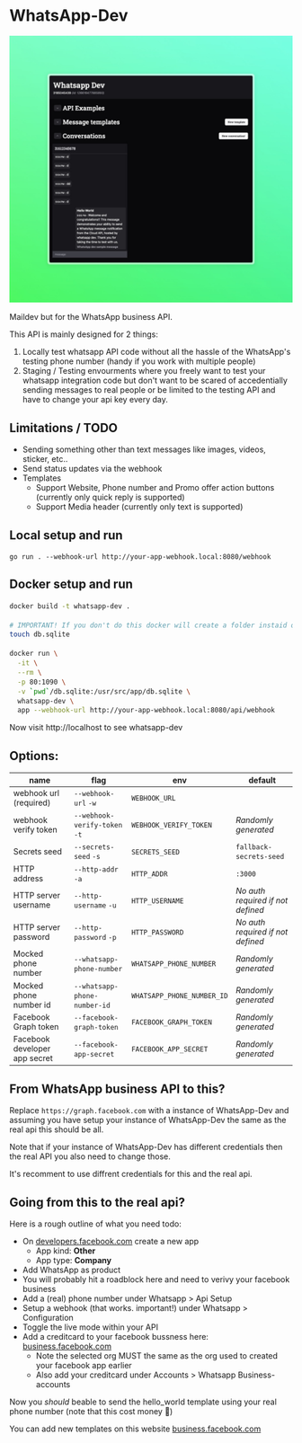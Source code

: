 # WhatsApp-Dev

![Screenshot](/screenshot.jpeg?raw=true "Screnshot")

Maildev but for the WhatsApp business API.

This API is mainly designed for 2 things:

1. Locally test whatsapp API code without all the hassle of the WhatsApp's testing phone number (handy if you work with multiple people)
2. Staging / Testing envourments where you freely want to test your whatsapp integration code but don't want to be scared of accedentially sending messages to real people or be limited to the testing API and have to change your api key every day.

## Limitations / TODO

- Sending something other than text messages like images, videos, sticker, etc..
- Send status updates via the webhook
- Templates
  - Support Website, Phone number and Promo offer action buttons (currently only quick reply is supported)
  - Support Media header (currently only text is supported)

## Local setup and run

```
go run . --webhook-url http://your-app-webhook.local:8080/webhook
```

## Docker setup and run

```sh
docker build -t whatsapp-dev .

# IMPORTANT! If you don't do this docker will create a folder instaid of a file
touch db.sqlite

docker run \
  -it \
  --rm \
  -p 80:1090 \
  -v `pwd`/db.sqlite:/usr/src/app/db.sqlite \
  whatsapp-dev \
  app --webhook-url http://your-app-webhook.local:8080/api/webhook
```

Now visit http://localhost to see whatsapp-dev

## Options:

| name                          | flag                          | env                        | default                           |
| ----------------------------- | ----------------------------- | -------------------------- | --------------------------------- |
| webhook url (required)        | `--webhook-url` `-w`          | `WEBHOOK_URL`              |                                   |
| webhook verify token          | `--webhook-verify-token` `-t` | `WEBHOOK_VERIFY_TOKEN`     | _Randomly generated_              |
| Secrets seed                  | `--secrets-seed` `-s`         | `SECRETS_SEED`             | `fallback-secrets-seed`           |
| HTTP address                  | `--http-addr` `-a`            | `HTTP_ADDR`                | `:3000`                           |
| HTTP server username          | `--http-username` `-u`        | `HTTP_USERNAME`            | _No auth required if not defined_ |
| HTTP server password          | `--http-password` `-p`        | `HTTP_PASSWORD`            | _No auth required if not defined_ |
| Mocked phone number           | `--whatsapp-phone-number`     | `WHATSAPP_PHONE_NUMBER`    | _Randomly generated_              |
| Mocked phone number id        | `--whatsapp-phone-number-id`  | `WHATSAPP_PHONE_NUMBER_ID` | _Randomly generated_              |
| Facebook Graph token          | `--facebook-graph-token`      | `FACEBOOK_GRAPH_TOKEN`     | _Randomly generated_              |
| Facebook developer app secret | `--facebook-app-secret`       | `FACEBOOK_APP_SECRET`      | _Randomly generated_              |

## From WhatsApp business API to this?

Replace `https://graph.facebook.com` with a instance of WhatsApp-Dev and assuming you have setup your instance of WhatsApp-Dev the same as the real api this should be all.

Note that if your instance of WhatsApp-Dev has different credentials then the real API you also need to change those.

It's recomment to use diffrent credentials for this and the real api.

## Going from this to the real api?

Here is a rough outline of what you need todo:

- On [developers.facebook.com](https://developers.fracebook.com) create a new app
  - App kind: **Other**
  - App type: **Company**
- Add WhatsApp as product
- You will probably hit a roadblock here and need to verivy your facebook business
- Add a (real) phone number under Whatsapp > Api Setup
- Setup a webhook (that works. important!) under Whatsapp > Configuration
- Toggle the live mode within your API
- Add a creditcard to your facebook bussness here: [business.facebook.com](https://business.facebook.com/billing_hub/accounts/details)
  - Note the selected org MUST the same as the org used to created your facebook app earlier
  - Also add your creditcard under Accounts > Whatsapp Business-accounts

Now you _should_ beable to send the hello_world template using your real phone number (note that this cost money 💸)

You can add new templates on this website [business.facebook.com](https://business.facebook.com/wa/manage/home/)
